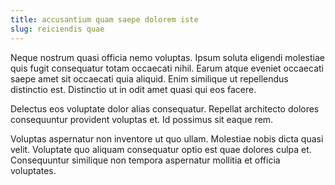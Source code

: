 ```yaml
---
title: accusantium quam saepe dolorem iste
slug: reiciendis quae
---
```


Neque nostrum quasi officia nemo voluptas. Ipsum soluta eligendi molestiae quis fugit consequatur totam occaecati nihil. Earum atque eveniet occaecati saepe amet sit occaecati quia aliquid. Enim similique ut repellendus distinctio est. Distinctio ut in odit amet quasi qui eos facere.

Delectus eos voluptate dolor alias consequatur. Repellat architecto dolores consequuntur provident voluptas et. Id possimus sit eaque rem.

Voluptas aspernatur non inventore ut quo ullam. Molestiae nobis dicta quasi velit. Voluptate quo aliquam consequatur optio est quae dolores culpa et. Consequuntur similique non tempora aspernatur mollitia et officia voluptates.
